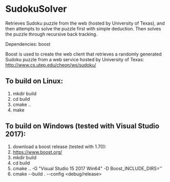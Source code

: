 # SudokuSolver
Retrieves Sudoku puzzle from the web (hosted by University of Texas), and then attempts to solve the puzzle first with simple deduction. Then solves the puzzle through recursive back tracking.

Dependencies: boost

Boost is used to create the web client that retrieves a randomly generated Sudoku puzzle from a web service hosted by University of Texas:
http://www.cs.utep.edu/cheon/ws/sudoku/


## To build on Linux:
1. mkdir build
2. cd build
3. cmake ..
4. make

## To build on Windows (tested with Visual Studio 2017):
1. download a boost release (tested with 1.70):
2. https://www.boost.org/
3. mkdir build
4. cd build
5. cmake .. -G "Visual Studio 15 2017 Win64" -D Boost_INCLUDE_DIRS='<Path To Boost download>'
6. cmake --build . --config <debug/release>
